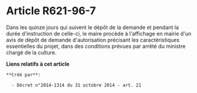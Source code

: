 # Article R621-96-7

Dans les quinze jours qui suivent le dépôt de la demande et pendant la durée d'instruction de celle-ci, le maire procède à
l'affichage en mairie d'un avis de dépôt de demande d'autorisation précisant les caractéristiques essentielles du projet,
dans des conditions prévues par arrêté du ministre chargé de la culture.

**Liens relatifs à cet article**

	**Créé par**:

	  - Décret n°2014-1314 du 31 octobre 2014 - art. 21
